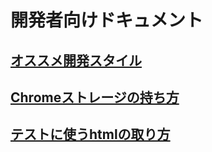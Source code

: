 # 開発者向けドキュメント

## [オススメ開発スタイル](https://github.com/howdy39/q-accelerator/tree/master/docs/developers/recommend-development.md)

## [Chromeストレージの持ち方](https://github.com/howdy39/q-accelerator/tree/master/docs/developers/usage-chrome-storage.md)

## [テストに使うhtmlの取り方](https://github.com/howdy39/q-accelerator/tree/master/docs/developers/how-to-test-html.md)
